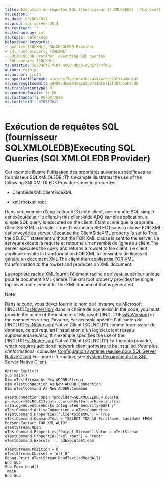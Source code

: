 ```yaml
---
title: Exécution de requêtes SQL (fournisseur SQLXMLOLEDB) | Microsoft Docs
ms.custom: ''
ms.date: 03/06/2017
ms.prod: sql-server-2014
ms.reviewer: ''
ms.technology: xml
ms.topic: reference
helpviewer_keywords:
- queries [SQLXML], SQLXMLOLEDB Provider
- xml root property [SQLXML]
- SQLXMLOLEDB Provider, executing SQL queries
- SQL queries [SQLXML]
ms.assetid: 50334cf5-9c87-4c00-9beb-e08577c4fa82
author: rothja
ms.author: jroth
ms.openlocfilehash: a1e2cc87f90700e3b81a5a2ec3dd80f219a9b1d5
ms.sourcegitcommit: ad4d92dce894592a259721a1571b1d8736abacdb
ms.translationtype: MT
ms.contentlocale: fr-FR
ms.lasthandoff: 08/04/2020
ms.locfileid: "87611704"
---
```

# <a name="executing-sql-queries-sqlxmloledb-provider"></a><span data-ttu-id="221a4-102">Exécution de requêtes SQL (fournisseur SQLXMLOLEDB)</span><span class="sxs-lookup"><span data-stu-id="221a4-102">Executing SQL Queries (SQLXMLOLEDB Provider)</span></span>
  <span data-ttu-id="221a4-103">Cet exemple illustre l'utilisation des propriétés suivantes spécifiques au fournisseur SQLXMLOLEDB :</span><span class="sxs-lookup"><span data-stu-id="221a4-103">This example illustrates the use of the following SQLXMLOLEDB Provider-specific properties:</span></span>  
  
-   <span data-ttu-id="221a4-104">ClientSideXML</span><span class="sxs-lookup"><span data-stu-id="221a4-104">ClientSideXML</span></span>  
  
-   <span data-ttu-id="221a4-105">xml root</span><span class="sxs-lookup"><span data-stu-id="221a4-105">xml root</span></span>  
  
 <span data-ttu-id="221a4-106">Dans cet exemple d'application ADO côté client, une requête SQL simple est exécutée sur le client.</span><span class="sxs-lookup"><span data-stu-id="221a4-106">In this client-side ADO sample application, a simple SQL query is executed on the client.</span></span> <span data-ttu-id="221a4-107">Étant donné que la propriété ClientSideXML a la valeur true, l’instruction SELECT sans la clause FOR XML est envoyée au serveur.</span><span class="sxs-lookup"><span data-stu-id="221a4-107">Because the ClientSideXML property is set to True, the SELECT statement without the FOR XML clause is sent to the server.</span></span> <span data-ttu-id="221a4-108">Le serveur exécute la requête et retourne un ensemble de lignes au client.</span><span class="sxs-lookup"><span data-stu-id="221a4-108">The server executes the query and returns a rowset to the client.</span></span> <span data-ttu-id="221a4-109">Le client applique ensuite la transformation FOR XML à l'ensemble de lignes et génère un document XML.</span><span class="sxs-lookup"><span data-stu-id="221a4-109">The client then applies the FOR XML transformation to the rowset and produces an XML document.</span></span>  
  
 <span data-ttu-id="221a4-110">La propriété racine XML fournit l’élément racine de niveau supérieur unique pour le document XML généré.</span><span class="sxs-lookup"><span data-stu-id="221a4-110">The xml root property provides the single top-level root element for the XML document that is generated.</span></span>  
  
> [!NOTE]  
>  <span data-ttu-id="221a4-111">Dans le code, vous devez fournir le nom de l'instance de Microsoft [!INCLUDE[ssNoVersion](../../../includes/ssnoversion-md.md)] dans la chaîne de connexion.</span><span class="sxs-lookup"><span data-stu-id="221a4-111">In the code, you must provide the name of the instance of Microsoft [!INCLUDE[ssNoVersion](../../../includes/ssnoversion-md.md)] in the connection string.</span></span> <span data-ttu-id="221a4-112">En outre, cet exemple spécifie l'utilisation de [!INCLUDE[ssNoVersion](../../../includes/ssnoversion-md.md)] Native Client (SQLNCLI11) comme fournisseur de données, ce qui requiert l'installation d'un logiciel client réseau supplémentaire.</span><span class="sxs-lookup"><span data-stu-id="221a4-112">Also, this example specifies the use of the [!INCLUDE[ssNoVersion](../../../includes/ssnoversion-md.md)] Native Client (SQLNCLI11) for the data provider, which requires additional network client software to be installed.</span></span> <span data-ttu-id="221a4-113">Pour plus d’informations, consultez [Configuration système requise pour SQL Server Native Client](../../native-client/system-requirements-for-sql-server-native-client.md).</span><span class="sxs-lookup"><span data-stu-id="221a4-113">For more information, see [System Requirements for SQL Server Native Client](../../native-client/system-requirements-for-sql-server-native-client.md).</span></span>  
  
```  
Option Explicit  
Sub main()  
Dim oTestStream As New ADODB.Stream  
Dim oTestConnection As New ADODB.Connection  
Dim oTestCommand As New ADODB.Command  
  
oTestConnection.Open "provider=SQLXMLOLEDB.4.0;data provider=SQLNCLI11;data source=SqlServerName;initial catalog=AdventureWorks;Integrated Security=SSPI ;"  
oTestCommand.ActiveConnection = oTestConnection  
oTestCommand.Properties("ClientSideXML") = True  
oTestCommand.CommandText = "SELECT TOP 10 FirstName, LastName FROM Person.Contact FOR XML AUTO"  
oTestStream.Open  
oTestCommand.Properties("Output Stream").Value = oTestStream  
oTestCommand.Properties("xml root") = "root"  
oTestCommand.Execute , , adExecuteStream  
  
oTestStream.Position = 0  
oTestStream.Charset = "utf-8"  
Debug.Print oTestStream.ReadText(adReadAll)  
End Sub  
Sub Form_Load()  
 main  
End Sub  
```  
  
  
